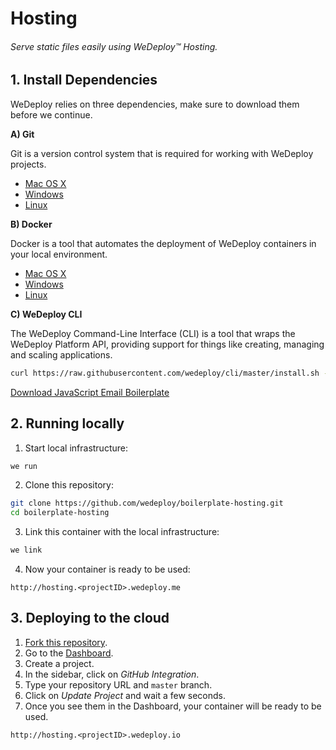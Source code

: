# Hosting

###### Serve static files easily using *WeDeploy™ Hosting*.

<!-- <article id="1-install-dependencies"> -->

## 1. Install Dependencies

WeDeploy relies on three dependencies, make sure to download them before we continue.

**A) Git**

Git is a version control system that is required for working with WeDeploy projects.

  * [Mac OS X](https://git-scm.com/download/mac)
  * [Windows](https://git-scm.com/download/win)
  * [Linux](https://git-scm.com/download/linux)

**B) Docker**

Docker is a tool that automates the deployment of WeDeploy containers in your local environment.

  * [Mac OS X](https://download.docker.com/mac/stable/Docker.dmg)
  * [Windows](https://download.docker.com/win/stable/InstallDocker.msi)
  * [Linux](https://docs.docker.com/engine/installation/linux/)

**C) WeDeploy CLI**

The WeDeploy Command-Line Interface (CLI) is a tool that wraps the WeDeploy Platform API, providing support for things like creating, managing and scaling applications.

```sh
curl https://raw.githubusercontent.com/wedeploy/cli/master/install.sh -s | bash
```

<div class="guide-download">
  <a href="https://github.com/wedeploy/boilerplate-email/archive/js.zip" class="btn btn-accent btn-sm"><span class="icon-16-download"></span>Download JavaScript Email Boilerplate</a>
</div>

<!-- </article> -->

<!-- <article id="2-running-locally"> -->

## 2. Running locally

1. Start local infrastructure:

  ```sh
we run
  ```

2. Clone this repository:

  ```sh
git clone https://github.com/wedeploy/boilerplate-hosting.git
cd boilerplate-hosting
  ```

3. Link this container with the local infrastructure:

  ```sh
we link
  ```

4. Now your container is ready to be used:

  ```
http://hosting.<projectID>.wedeploy.me
  ```

<!-- </article> -->

<!-- <article id="#-running-locally"> -->

## 3. Deploying to the cloud

1. [Fork this repository](https://github.com/wedeploy/boilerplate-hosting/fork).
2. Go to the [Dashboard](http://dashboard.wedeploy.io).
3. Create a project.
4. In the sidebar, click on *GitHub Integration*.
5. Type your repository URL and `master` branch.
6. Click on *Update Project* and wait a few seconds.
7. Once you see them in the Dashboard, your container will be ready to be used.

  ```
http://hosting.<projectID>.wedeploy.io
  ```

<!-- </article> -->